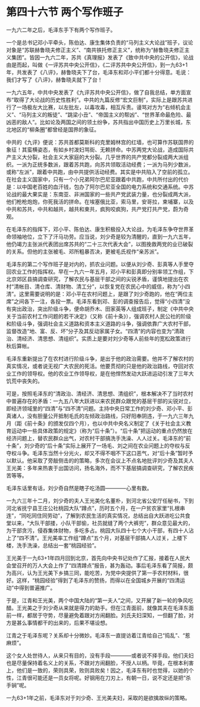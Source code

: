 # 第四十六节 两个写作班子

一九六二年之后，毛泽东手下有两个写作班子。

一个是总书记邓小平牵头，陈伯达、康生集体负责的“马列主义大论战”班子，议论对象是“苏联赫鲁晓夫修正主义”、“南共铁托修正主义”，统称为“赫鲁晓夫修正主义集团”。皆因一九六二年，苏共《真理报》发表了《致中共中央的公开信》，论战由是而起，叫做《一评苏共中央公开信》，《二评苏共中央公开信》，到一九63+1年，共发表了《八评》，赫鲁晓夫下了台，毛泽东和邓小平们都十分得意。毛说：我们才写了《八评》，赫鲁晓夫就下了台！

一九六五年，中共中央发表了《九评苏共中央公开信》，做了自我总结，单方面宣布“取得了大论战的历史性胜利”。中共的九篇反修“宏文巨制”，实际上是跟苏共进行了一场极左大比赛，以左批左，以毒攻毒，相互斥责。谩骂对方为“右倾机会主义”、“马列主义的叛徒”、“跳梁小丑”、“帝国主义的帮凶”、“世界革命最危险、最凶恶的敌人”。比如论及两国之间的领土纷争，苏共指出中国历史上万里长城，东北地区的“柳条圈”都曾经是国界的象征。

中共的《九评》便说：苏共首都莫斯科的克里姆林宫的红墙，也可算作苏联国界的象征！其蛮横姿态，有如乡村泼妇骂街、无赖拼命。中苏两党大论战，造成国际共产主义大分裂，社会主义大家庭的大分裂。几乎世界的共产党都分裂成两大派组织。一派为正统多数派，跟着苏共跑，向苏共领取活动经费；一派为马列少数派，或称“左派”，跟着中共跑，由中共提供活动经费。其实是中共陷入了空前的孤立。在社会主义国家中，只有一个小兄弟阿尔巴尼亚跟着中共跑，中共所付出的代价是：以中国老百姓的血汗钱，包办了阿尔巴尼亚全国的电力系统和交通系统。中苏论战的最大果实是：东南亚、非洲国家的一些共产党武装力量，也分裂成两大派，他们枪枪炮炮，你死我活的拼命。在埃塞俄比亚，索马里，安哥拉，柬埔寨，以及中共和苏共，中共和越共，越共和柬共，疯狗咬疯狗，共产党打共产党，蔚为奇观。

在毛泽东的指挥下，邓小平、陈伯达、康生积极投入大论战，为毛泽东争夺世界革命领袖地位，立下了汗马功劳。应当说，刘少奇是较为清醒的，直到一九六五年，他仍竭力主张派代表团出席苏共的“二十三次代表大会”，以图挽救两党的业已破裂的关系。但他的主张被毛、邓所粗暴否决，更被毛氏视作“亲苏派”。

毛泽东的第二个写作班子是对内的，抓农业问题。以便从刘少奇、彭真等人手里夺回农业工作的指挥权。早在一九六一年五月，邓小平和彭真即分别率领工作组，下北京郊区县搞调查研究，了解农民与基层干部之间的尖锐矛盾，谨慎地提出在农村“清帐目、清仓库、清财物、清工分”，以恢复党在农民心中的威信，称为“小四清”。这里需要说明的是：邓小平在农村问题上，是跟了刘少奇跑的，他在“两位主席”之间各下一注，各投一票。毛泽东看到邓、彭的调查报告后，觉得“小四清”没有突出政治，突出阶级斗争，便命胡乔木、田家英等人组成班子，制定《中共中央关于当前农村工作问题的若干决定》（又称《前十条》），强调农村人民公社的阶级和阶级斗争，强调社会主义道路和资本主义道路的斗争，强调依靠广大农村干部，监督改造“地、富、反、坏”分子及其反动家属子女。“四清”的内容也变为“清政治、清经济、清思想、清组织”。实质上是要对刘少奇等人前些年的宽松政策进行秋后算帐。

毛泽东重新提出了在农村进行阶级斗争，是出于他的政治需要。他并不了解农村的真实情况，或者说无视广大农民的死活。他要贯彻的只是他的政治路线，夺回对农业工作的领导权。他的农业工作领导权，是在他悍然发动大跃进运动引发了三年大饥荒中丧失的。

可是，按照毛泽东的“清政治、清经济、清思想、清组织”，根本解决不了当时农村中普遍存在的矛盾：一九五八年大跃进以来农民群众跟党的基层干部的尖锐对立，即经济领域里的“四清”与“四不清”问题。主持中央日常工作的刘少奇、邓小平、彭真诸人，没有胆量公开抵制毛氏的左倾政治路线，只好阳奉阴违，于一九六三年九月（距《前十条》的颁发仅四个月），也以中共中央名义制定了《关于社会主义教育运动中一些具体政策的规定》（称为“后十条”）。“后十条”把运动的重点仍然放在经济问题上，替农民群众出气，对农村干部搞洗手洗澡、人人过关。毛泽东的“前十条”，刘少奇的“后十条”实际上展开了一场毛、刘之间在农业问题上的夺权与反夺权斗争。毛泽东当然十分光火，却又不得不咽不下这口恶气，对“后十条”暂时予以默认。他采取了旁敲侧击的的策略，多次在会议上不点名地批评刘少奇及其夫人王光美：多年来热衷于出国访问，扬名海外，而不下基层搞调查研究，了解农民疾苦等等。

毛泽东话里有话，刘少奇自然是瞎子吃汤圆————心里有数。

一九六三年十二月，刘少奇的夫人王光美化名董朴，到河北省公安厅任秘书，下到河北省抚宁县王庄公社桃园大队“蹲点”，历时五个月，在一户贫农家里“扎根串连”，“同吃同住同劳动”，了解到农民生活的真实情况，总结出自大跃进吃公共食堂以来，“大队干部搂，小队干部偷，社员就缝了两个大裤兜”，群众意见最大的，为干部贪污，侵吞集体财物，多吃多占。桃园大队四十七个大小干部，有四十人沾上了“四不清”。王光美率工作组“蹲点”五个月，对基层干部搞人人过关，上楼下楼，洗手洗澡，总结出一套“桃园经验”。

王光美于一九63+1年四月回到北京，首先向中央书记处作了汇报，接着在人民大会堂召开的万人大会上作了“四清蹲点”报告，甚为轰动。事后毛泽东看了简报，颇为高兴，认为王光美下乡搞三同，能吃苦，为党中央提供了第一手农村材料，很好。这样，“桃园经验”得到了毛泽东的赞扬，而得以在全国城乡开展的“四清运动”中得到普遍推广。

于是，江青和王光美，两个中国大陆的“第一夫人”之间，又开展了新一轮的争风吃醋。王光美之于刘少奇从来就是得力的助手。但在江青面前，就像其夫在毛泽东面前一样，都居于守势，尽量避免着跟对方闹翻脸。刘氏夫妇深知，一但翻了脸，对方是甚么事情都干的出来的，后果不堪设想。

江青之于毛泽东呢？关系却十分微妙。毛泽东一直提访着江青给自己“捣乱”、“惹麻烦”。

这个女人处世待人，从来只有目的，没有手段————或者说不择手段。他们夫妇也是尽量保持着名义上的关系，不跟对方闹翻脸，不授人以柄。毕竟，在根本利害上，他们是一致的，荣则具荣，败则具败矣！因之，毛泽东有时也觉得，以她的个性，江青很可能还是一员女将呢。好钢用在刀刃上，有朝一日，说不定还是把“杀手锏”呢。

一九63+1年之前，毛泽东对于刘少奇、王光美夫妇，采取的是欲擒故纵的策略。
